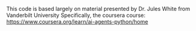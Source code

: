

This code is based largely on material presented by Dr. Jules White from Vanderbilt University
Specifically, the coursera course:  https://www.coursera.org/learn/ai-agents-python/home


